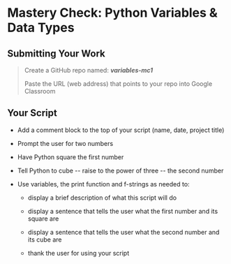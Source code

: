 # Mastery Check: Python Variables & Data Types

## Submitting Your Work
> Create a GitHub repo named: ***variables-mc1***
>
> Paste the URL (web address) that points to your repo into Google Classroom

## Your Script

- Add a comment block to the top of your script (name, date, project title)
- Prompt the user for two numbers
- Have Python square the first number
- Tell Python to cube -- raise to the power of three -- the second number
- Use variables, the print function and f-strings as needed to:

    -   display a brief description of what this script will do

    -   display a sentence that tells the user what the first number and its square are

    -   display a sentence that tells the user what the second number and its cube are

    -   thank the user for using your script 
